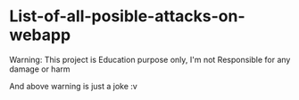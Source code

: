 # List-of-all-posible-attacks-on-webapp

Warning: This project is Education purpose only, I'm not Responsible for any damage or harm

And above warning is just a joke :v
